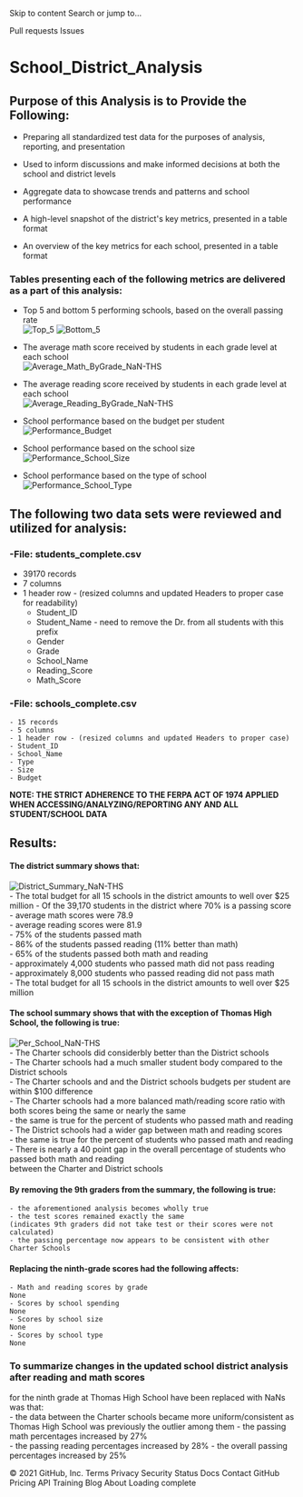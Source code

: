 Skip to content
Search or jump to…

Pull requests
Issues
# School_District_Analysis  

## Purpose of this Analysis is to Provide the Following:  

- Preparing all standardized test data for the purposes of analysis, reporting, and presentation  
- Used to inform discussions and make informed decisions at both the school and district levels
- Aggregate data to showcase trends and patterns and school performance

- A high-level snapshot of the district's key metrics, presented in a table format
- An overview of the key metrics for each school, presented in a table format

### Tables presenting each of the following metrics are delivered as a part of this analysis:  
- Top 5 and bottom 5 performing schools, based on the overall passing rate  
![Top_5](https://user-images.githubusercontent.com/83401820/125694816-57be5c30-83f9-44b9-96ea-75e248e43c72.png)
![Bottom_5](https://user-images.githubusercontent.com/83401820/125694809-e4430560-6a3a-498b-b836-294a997af79f.png)  

- The average math score received by students in each grade level at each school  
![Average_Math_ByGrade_NaN-THS](https://user-images.githubusercontent.com/83401820/125694817-c5226b8c-9a1c-4f73-b9a1-74116629d4fd.png)  
 
- The average reading score received by students in each grade level at each school  
![Average_Reading_ByGrade_NaN-THS](https://user-images.githubusercontent.com/83401820/125694818-89170b11-0cfd-4dce-a0bd-42d64582f200.png)  

- School performance based on the budget per student  
![Performance_Budget](https://user-images.githubusercontent.com/83401820/125694813-8eca2e82-1d8d-48e2-b72c-30ea010b52c3.png)  

- School performance based on the school size  
![Performance_School_Size](https://user-images.githubusercontent.com/83401820/125694814-f5c484f0-104d-424e-a9c5-532327e7fd9e.png)  

- School performance based on the type of school  
![Performance_School_Type](https://user-images.githubusercontent.com/83401820/125694815-b905c953-fafc-4de1-91ee-0c15a8a49eab.png)  
  


## The following two data sets were reviewed and utilized for analysis:  
### -File: students_complete.csv  
- 39170 records  
- 7 columns
- 1 header row - (resized columns and updated Headers to proper case for readability)  
	- Student_ID  
	- Student_Name - need to remove the Dr. from all students with this prefix  
	- Gender  
	- Grade  
	- School_Name   
	- Reading_Score  
	- Math_Score  
### -File: schools_complete.csv     
	- 15 records  
	- 5 columns  
	- 1 header row - (resized columns and updated Headers to proper case)  
	- Student_ID  
	- School_Name  
	- Type  
	- Size  
	- Budget      

**NOTE: THE STRICT ADHERENCE TO THE FERPA ACT OF 1974 APPLIED WHEN ACCESSING/ANALYZING/REPORTING ANY AND ALL STUDENT/SCHOOL DATA**  

## Results:  

#### The district summary shows that:  
![District_Summary_NaN-THS](https://user-images.githubusercontent.com/83401820/125694810-00fee603-77bd-4cb4-ad7a-95d28dc89150.png)  
	- The total budget for all 15 schools in the district amounts to well over $25 million
	- Of the 39,170 students in the district where 70% is a passing score 
		- average math scores were 78.9  
		- average reading scores were 81.9  
		- 75% of the students passed math  
		- 86% of the students passed reading (11% better than math)  
		- 65% of the students passed both math and reading  
			- approximately 4,000 students who passed math did not pass reading   
			- approximately 8,000 students who passed reading did not pass math  
	- The total budget for all 15 schools in the district amounts to well over $25 million  
	
#### The school summary shows that with the exception of Thomas High School, the following is true:  
![Per_School_NaN-THS](https://user-images.githubusercontent.com/83401820/125694811-23f9ae1c-1694-457f-ad09-45605097594d.png)  
	- The Charter schools did considerbly better than the District schools  
	- The Charter schools had a much smaller student body compared to the District schools  
	- The Charter schools and and the District schools budgets per student are within $100 difference  
	- The Charter schools had a more balanced math/reading score ratio with both scores being the same or nearly the same  
		- the same is true for the percent of students who passed math and reading
	- The District schools had a wider gap between math and reading scores  
		- the same is true for the percent of students who passed math and reading
	- There is nearly a 40 point gap in the overall percentage of students who passed both math and reading  
	  between the Charter and District schools

#### By removing the 9th graders from the summary, the following is true: 
	- the aforementioned analysis becomes wholly true  
	- the test scores remained exactly the same  
	(indicates 9th graders did not take test or their scores were not calculated)  
	- the passing percentage now appears to be consistent with other Charter Schools

#### Replacing the ninth-grade scores had the following affects:  
	- Math and reading scores by grade  
	None
	- Scores by school spending  
	None
	- Scores by school size   
 	None
	- Scores by school type   
	None

### To summarize changes in the updated school district analysis after reading and math scores  
for the ninth grade at Thomas High School have been replaced with NaNs was that:  
	- the data between the Charter schools became more uniform/consistent as Thomas High School was previously the outlier among them 
	- the passing math percentages increased by 27%  
	- the passing reading percentages increased by 28%
	- the overall passing percentages increased by 25%
	
	
© 2021 GitHub, Inc.
Terms
Privacy
Security
Status
Docs
Contact GitHub
Pricing
API
Training
Blog
About
Loading complete
